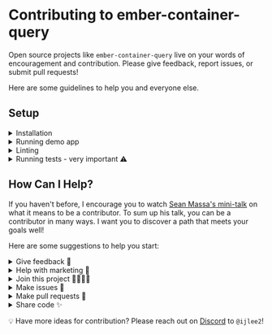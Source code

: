 # Contributing to ember-container-query

Open source projects like `ember-container-query` live on your words of encouragement and contribution. Please give feedback, report issues, or submit pull requests!

Here are some guidelines to help you and everyone else.


## Setup

<details>
<summary>Installation</summary>

1. Fork and clone this repo.

    ```bash
    git clone git@github.com:<your GitHub handle>/ember-container-query.git
    ```

1. Change directory.

    ```bash
    cd ember-container-query
    ```

1. Use `yarn` to install dependencies.

    ```bash
    yarn install
    ```

</details>


<details>
<summary>Running demo app</summary>

1. After following the installation step, you can run the app.

    ```bash
    ember serve
    ```

1. Open the app at [http://localhost:4200](http://localhost:4200).

</details>


<details>
<summary>Linting</summary>

1. When you write code, please check dependencies, template files, and JavaScript files often.

    ```bash
    yarn lint
    ```

    This command will lint files and dependencies in parallel. You can run `yarn lint:fix` to fix HBS and JS files.

</details>


<details>
<summary>Running tests - very important ⚠️</summary>

1. The setup is quite different from most addons. We check the addon and demo app at _9_ various widths and heights.

1. When you write code, please check both addon and demo app often.

    ```bash
    yarn test
    ```

1. A couple of caveats. `yarn test --server` may not run properly (i.e. opening 9 browsers and shutting them down). If you do want to check something in browser, you can run one script at a time:

    ```bash
    yarn test:ember:w3-h3 --server
    ```

    Using `--filter` will result in failed tests. I use the filters for responsive testing so please don't overwrite them with your own.

1. When you write code, you don't need to check addon compatibility. I suggest leaving this to CI. For every PR, the CI will lint files and dependencies, run tests, and check compatible versions—all in parallel! 💯

</details>


## How Can I Help?

If you haven't before, I encourage you to watch [Sean Massa's mini-talk](https://www.youtube.com/watch?v=CcSKlsc_AhQ) on what it means to be a contributor. To sum up his talk, you can be a contributor in many ways. I want you to discover a path that meets your goals well!

Here are some suggestions to help you start:


<details>
<summary>Give feedback 💞</summary>

1. An open source project's value comes from people using the code and extending it to make greater things. Let me know how you use container query in your Ember app or addon!

1. You can **create an issue** to:

    - Share a story about how you used `ember-container-query`
    - Share what you liked about `ember-container-query`
    - Share what you didn't like about `ember-container-query`

1. When sharing what you didn't like, please do give constructive feedback by **suggesting a specific solution** for how `ember-container-query` can be improved.

</details>


<details>
<summary>Help with marketing 📢</summary>

1. I don't have a Twitter account.<sup>§</sup> It's up to you to help me advertise `ember-container-query` on Twitter!

    <sup>§ Funny story. Whoever had signed up as `@ijlee2` got their account banned so I can't use the handle.</sup>

1. Other platforms include:

    - Blog post
    - GitHub star
    - Meetup or conference talk
    - Social media
    - Word of mouth

</details>


<details>
<summary>Join this project 👩‍💻👨‍💻</summary>

1. Please help me maintain `ember-container-query`! This is my first Ember addon so there is much that I don't know.

1. Some skill sets that I'd love to learn from you are:

    - Address accessibility (for demo app)
    - Cut releases
    - Research bleeding-edge ways to do container query
    - Respond to issues
    - Review pull requests

    If you have experience in one of these areas and want to help, contact me on [Discord](https://discord.com/invite/emberjs) at `@ijlee2`!

</details>


<details>
<summary>Make issues 📝</summary>

1. In addition to sharing feedback (described in `How Can I Help? - Give feedback`), you can create an issue to:

    - Ask for better documentation
    - Ask for new feature or refactor
    - Report bug
    - Report outdated dependency

1. When reporting a bug, please provide a **well-written report** to help me understand what's going on. If possible, please use the latest version of `ember-container-query` and set up a public demo that I and others can check out.

</details>


<details>
<summary>Make pull requests 🎉</summary>

1. I'd love to keep the number of open issues small! If you find a problem that interests you, please **join the conversation in the open issue**. I will assign you to the issue to keep everyone updated.

1. I can check in now and then (likely on [Discord](https://discord.com/invite/emberjs)) to gauge progress and lend help.

<details>
<summary>Before making a pull request</summary>

1. I strongly encourage you to:

    - Add tests (please read `Setup - Running tests`)
    - Ensure that each commit is short but meaningful, and paves a clear way to the eventual solution
    - Write readable, maintainable code (this includes code comments and styles)

    I believe, if we can spend a few extra hours to address these issues, we can better maintain this project on the long run.

1. Please check if the demo app looks correct by resizing the window on Chrome and Firefox. Percy snapshots are taken in these browsers so we have good references. Checking on Safari and Edge are optional but recommended.

1. At any point, if you are unsure of something, don't hesitate to reach out!

</details>

<details>
<summary>When making a pull request</summary>

1. I encourage you to practice writing a good report. You can:

    - Provide a well-written description of the problem and your solution
    - Demo your code by attaching before-and-after screenshots or GIFs
    - List references (links) that helped you solve the problem
    - Make a note on:
      - Alternate approaches that you tried but didn't work
      - Ideas and thoughts that you had
      - Outstanding issues

    The first two practices are strongly encouraged. The last two are optional depending on the situation.

1. Feel free to look at [some of my pull requests](https://github.com/ijlee2/ember-container-query/pulls?q=is%3Apr+author%3Aijlee2) for examples.

</details>

<details>
<summary>After making a pull request</summary>

1. First and foremost, thank you for spending time to make a pull request! Please give yourself a warm pat and a break for your health.

1. I (or another reviewer) will review your code and make suggestions in a timely manner. If I am busy at the moment, I will leave a comment and keep you posted on my availability!

1. If a request for change is made, I encourage you to address them soon while the code is fresh in your mind!

1. If my (or another reviewer's) comment isn't clear, feel free to ask for clarification.

</details>

</details>


<details>
<summary>Share code ✨</summary>

1. I think it'd be amazing to **have a showcase page** within the demo app, much like [D3.js](https://observablehq.com/@d3/gallery). People would submit code for their component that uses container query.

1. What the page would look like and which widths and heights a component can use aren't clear yet.

1. If you'd like to help out, either by sharing your component code or designing the showcase page, contact me on [Discord](https://discord.com/invite/emberjs) at `@ijlee2`!

</details>

💡 Have more ideas for contribution? Please reach out on [Discord](https://discord.com/invite/emberjs) to `@ijlee2`!